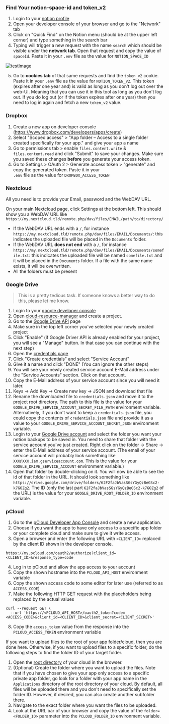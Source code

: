 ### Find Your notion-space-id and token_v2

1. Login to your [notion profile](https://www.notion.so/login)
2. Open your developer console of your browser and go to the "Network" tab
3. Click on "Quick Find" on the Notion menu (should be at the upper left corner) and type something in the search bar
4. Typing will trigger a new request with the name `search` which should be visible under the **network tab**. Open that
   request and copy the value of `spaceId`. Paste it in your `.env` file as the value for `NOTION_SPACE_ID`

![testImage](../images/notion-search-request.png)

5. Go to **cookies tab** of that same requests and find the `token_v2` cookie. Paste it in your `.env` file as the value 
   for `NOTION_TOKEN_V2`. This token (expires after one year and) is valid as long as you don't log out over the 
   web-UI. Meaning that you can use it in this tool as long as you don't log out. If you do log out (or if the token 
   expires after one year) then you need to log in again and fetch a new `token_v2` value.

### Dropbox

1. Create a new app on developer console (https://www.dropbox.com/developers/apps/create)
2. Select "Scoped access" > "App folder – Access to a single folder created specifically for your app." and give 
   your app a name
3. Go to permissions tab > enable `files.content.write` & `files.content.read` and click "Submit" to save your changes.
   Make sure you saved these changes **before** you generate your access token.
4. Go to Settings > OAuth 2 > Generate access token > "generate" and copy the generated token. Paste it in your      
   `.env` file as the value for `DROPBOX_ACCESS_TOKEN`

### Nextcloud

All you need is to provide your Email, password and the WebDAV URL.

On your main Nextcloud page, click Settings at the bottom left. This should show you a WebDAV URL
like `https://my.nextcloud.tld/remote.php/dav/files/EMAIL/path/to/directory/`

* If the WebDAV URL ends with a `/`, for instance `https://my.nextcloud.tld/remote.php/dav/files/EMAIL/Documents/`: this
  indicates the uploaded file will be placed in the `Documents` folder.
* If the WebDAV URL **does not end** with a `/`, for
  instance `https://my.nextcloud.tld/remote.php/dav/files/EMAIL/Documents/somefile.txt`: this indicates the uploaded
  file will be named `somefile.txt` and it will be placed in the `Documents` folder. If a file with the same name 
  exists, it will be overwritten.
* All the folders must be present

### Google Drive

> This is a pretty tedious task. If someone knows a better way to do this, please let me know.

1. Login to your [google developer console](https://console.developers.google.com/)
2. Open [cloud-resource-manager](https://console.cloud.google.com/cloud-resource-manager) and create a project.
3. Go to the [Google Drive API](https://console.cloud.google.com/apis/library/drive.googleapis.com) page
4. Make sure in the top left corner you've selected your newly created project
5. Click "Enable" (if Google Driver API is already enabled for your project, you will see a "Manage" button. In that
   case you can continue with the next step)
6. Open the [credentials page](https://console.cloud.google.com/apis/credentials)
7. Click "Create credentials" and select "Service Account"
8. Give it a name and click "DONE" (You can ignore the other steps)
9. You will see your newly created service account E-Mail address under the "Service Accounts" section. Click on that
   account.
10. Copy the E-Mail address of your service account since you will need it later.
11. Keys -> Add Key -> Create new key -> JSON and download that file
12. Rename the downloaded file to `credentials.json` and move it to the project root directory. The path to this 
    file is the value for your `GOOGLE_DRIVE_SERVICE_ACCOUNT_SECRET_FILE_PATH` environment variable.
    Alternatively, if you don't want to keep a `credentials.json` file, you could copy the contents of 
    `credentials.json` file and provide it as a value to your `GOOGLE_DRIVE_SERVICE_ACCOUNT_SECRET_JSON` environment variable.
13. Login to your [Google Drive account](https://drive.google.com/drive/) and select the folder you want your notion
    backups to be saved in. You need to share that folder with the service account you've just created. Right click on
    the folder -> Share -> enter the E-Mail address of your service account. (The email of your service account will 
    probably look something like `XXX@XXX.iam.gserviceaccount.com`. This is the value for your 
    `GOOGLE_DRIVE_SERVICE_ACCOUNT` environment variable.)
14. Open that folder by double-clicking on it. You will now be able to see the id of that folder in the URL. It 
    should look something like `https://drive.google.com/drive/folders/62F2faJbVasSGsYGyQzBeGSc2-k7GOZg2`. The ID 
    (only the last part `62F2faJbVasSGsYGyQzBeGSc2-k7GOZg2` of the URL) is the value for 
    your `GOOGLE_DRIVE_ROOT_FOLDER_ID` environment variable.

### pCloud

1. Go to the [pCloud Developer App Console](https://docs.pcloud.com/my_apps/) and create a new application.
2. Choose if you want the app to have only access to a specific app folder or your complete cloud and make sure to give it write access.
3. Open a browser and enter the following URL with `<CLIENT_ID>` replaced by the client ID shown in the developer console.

```
https://my.pcloud.com/oauth2/authorize?client_id=<CLIENT_ID>&response_type=code
```

4. Log in to pCloud and allow the app access to your account
5. Copy the shown hostname into the `PCLOUD_API_HOST` environment variable
6. Copy the shown access code to some editor for later use (referred to as `ACCESS_CODE`)
7. Make the following HTTP GET request with the placeholders being replaced by the actual values

```
curl --request GET \
  --url 'https://<PCLOUD_API_HOST>/oauth2_token?code=<ACCESS_CODE>&client_id=<CLIENT_ID>&client_secret=<CLIENT_SECRET>'
```

8. Copy the `access_token` value from the response into the `PCLOUD_ACCESS_TOKEN` environment variable

If you want to upload files to the root of your app folder/cloud, then you are done here.
Otherwise, if you want to upload files to a specific folder, do the following steps to find the folder ID of your target folder.

1. Open the [root directory](https://my.pcloud.com/#page=filemanager) of your cloud in the browser.
2. (Optional) Create the folder where you want to upload the files. 
   Note that if you have chosen to give your app only access to a specific private app folder, 
   go look for a folder with your app name in the `Applications` directory of the root directory of your cloud.
   By default, all files will be uploaded there and you don't need to specifically set the folder ID. 
   However, if desired, you can also create another subfolder there.
3. Navigate to the exact folder where you want the files to be uploaded.
4. Look at the URL bar of your browser and copy the value of the `folder=<FOLDER_ID>` parameter 
   into the `PCLOUD_FOLDER_ID` environment variable.